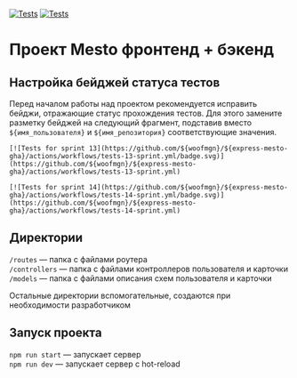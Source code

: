 [![Tests](https://github.com/${woofmgn}/${express-mesto-gha}/actions/workflows/tests-13-sprint.yml/badge.svg)](https://github.com/${woofmgn}/${express-mesto-gha}/actions/workflows/tests-13-sprint.yml) [![Tests](https://github.com/${woofmgn}/${express-mesto-gha}/actions/workflows/tests-14-sprint.yml/badge.svg)](https://github.com/${woofmgn}/${express-mesto-gha}/actions/workflows/tests-14-sprint.yml)

# Проект Mesto фронтенд + бэкенд

## Настройка бейджей статуса тестов

Перед началом работы над проектом рекомендуется исправить бейджи, отражающие статус прохождения тестов.
Для этого замените разметку бейджей на следующий фрагмент, подставив вместо `${имя_пользователя}` и `${имя_репозитория}` соответствующие значения.

```
[![Tests for sprint 13](https://github.com/${woofmgn}/${express-mesto-gha}/actions/workflows/tests-13-sprint.yml/badge.svg)](https://github.com/${woofmgn}/${express-mesto-gha}/actions/workflows/tests-13-sprint.yml)

[![Tests for sprint 14](https://github.com/${woofmgn}/${express-mesto-gha}/actions/workflows/tests-14-sprint.yml/badge.svg)](https://github.com/${woofmgn}/${express-mesto-gha}/actions/workflows/tests-14-sprint.yml)
```

## Директории

`/routes` — папка с файлами роутера  
`/controllers` — папка с файлами контроллеров пользователя и карточки  
`/models` — папка с файлами описания схем пользователя и карточки

Остальные директории вспомогательные, создаются при необходимости разработчиком

## Запуск проекта

`npm run start` — запускает сервер  
`npm run dev` — запускает сервер с hot-reload
